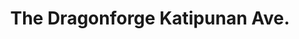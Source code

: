 ---
addr: ' Katipunan Ave.'
city: Quezon City
country: Philippines
description: Katipunan Ave. 1108 Quezon City Quezon City
id: 5608d237498e37228b1a0dbd
lat: 14.639072510714906
lng: 121.07457648368764
title: The Dragonforge Katipunan Ave.
venue: The Dragonforge
---
